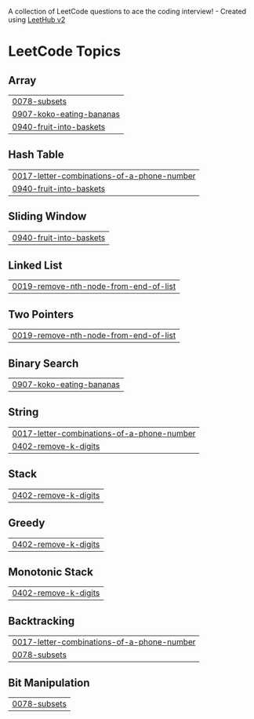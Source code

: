 A collection of LeetCode questions to ace the coding interview! - Created using [LeetHub v2](https://github.com/arunbhardwaj/LeetHub-2.0)
<!---LeetCode Topics Start-->
# LeetCode Topics
## Array
|  |
| ------- |
| [0078-subsets](https://github.com/guruvedhanth-s/Leetcode-problems/tree/master/0078-subsets) |
| [0907-koko-eating-bananas](https://github.com/guruvedhanth-s/Leetcode-problems/tree/master/0907-koko-eating-bananas) |
| [0940-fruit-into-baskets](https://github.com/guruvedhanth-s/Leetcode-problems/tree/master/0940-fruit-into-baskets) |
## Hash Table
|  |
| ------- |
| [0017-letter-combinations-of-a-phone-number](https://github.com/guruvedhanth-s/Leetcode-problems/tree/master/0017-letter-combinations-of-a-phone-number) |
| [0940-fruit-into-baskets](https://github.com/guruvedhanth-s/Leetcode-problems/tree/master/0940-fruit-into-baskets) |
## Sliding Window
|  |
| ------- |
| [0940-fruit-into-baskets](https://github.com/guruvedhanth-s/Leetcode-problems/tree/master/0940-fruit-into-baskets) |
## Linked List
|  |
| ------- |
| [0019-remove-nth-node-from-end-of-list](https://github.com/guruvedhanth-s/Leetcode-problems/tree/master/0019-remove-nth-node-from-end-of-list) |
## Two Pointers
|  |
| ------- |
| [0019-remove-nth-node-from-end-of-list](https://github.com/guruvedhanth-s/Leetcode-problems/tree/master/0019-remove-nth-node-from-end-of-list) |
## Binary Search
|  |
| ------- |
| [0907-koko-eating-bananas](https://github.com/guruvedhanth-s/Leetcode-problems/tree/master/0907-koko-eating-bananas) |
## String
|  |
| ------- |
| [0017-letter-combinations-of-a-phone-number](https://github.com/guruvedhanth-s/Leetcode-problems/tree/master/0017-letter-combinations-of-a-phone-number) |
| [0402-remove-k-digits](https://github.com/guruvedhanth-s/Leetcode-problems/tree/master/0402-remove-k-digits) |
## Stack
|  |
| ------- |
| [0402-remove-k-digits](https://github.com/guruvedhanth-s/Leetcode-problems/tree/master/0402-remove-k-digits) |
## Greedy
|  |
| ------- |
| [0402-remove-k-digits](https://github.com/guruvedhanth-s/Leetcode-problems/tree/master/0402-remove-k-digits) |
## Monotonic Stack
|  |
| ------- |
| [0402-remove-k-digits](https://github.com/guruvedhanth-s/Leetcode-problems/tree/master/0402-remove-k-digits) |
## Backtracking
|  |
| ------- |
| [0017-letter-combinations-of-a-phone-number](https://github.com/guruvedhanth-s/Leetcode-problems/tree/master/0017-letter-combinations-of-a-phone-number) |
| [0078-subsets](https://github.com/guruvedhanth-s/Leetcode-problems/tree/master/0078-subsets) |
## Bit Manipulation
|  |
| ------- |
| [0078-subsets](https://github.com/guruvedhanth-s/Leetcode-problems/tree/master/0078-subsets) |
<!---LeetCode Topics End-->